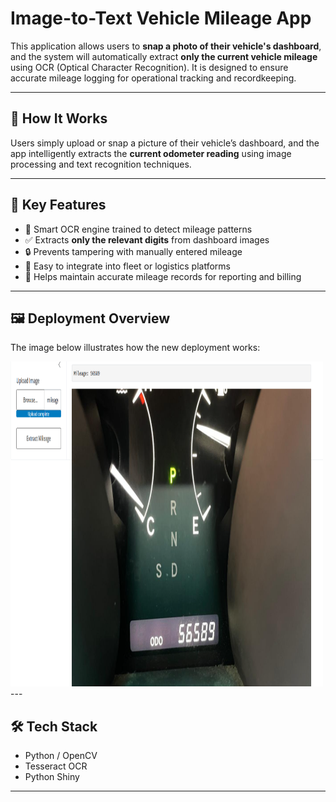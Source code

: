 # Image-to-Text Vehicle Mileage App

This application allows users to **snap a photo of their vehicle's dashboard**, and the system will automatically extract **only the current vehicle mileage** using OCR (Optical Character Recognition). It is designed to ensure accurate mileage logging for operational tracking and recordkeeping.

---

## 📸 How It Works

Users simply upload or snap a picture of their vehicle’s dashboard, and the app intelligently extracts the **current odometer reading** using image processing and text recognition techniques.

---

## 🚗 Key Features

- 🧠 Smart OCR engine trained to detect mileage patterns
- ✅ Extracts **only the relevant digits** from dashboard images
- 🔒 Prevents tampering with manually entered mileage
- 📁 Easy to integrate into fleet or logistics platforms
- 🧾 Helps maintain accurate mileage records for reporting and billing

---

## 🖼️ Deployment Overview

The image below illustrates how the new deployment works:

<img src="https://github.com/Victortaiwo57/Image-text/blob/main/Image-text.png" alt="Image" width="500" height="520">
---

## 🛠️ Tech Stack

- Python / OpenCV
- Tesseract OCR
- Python Shiny

---

